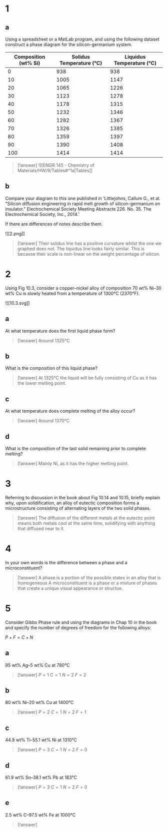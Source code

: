 # 1

## a

Using a spreadsheet or a MatLab program, and using the following dataset construct a phase diagram for the silicon-germanium system.

| Composition (wt% Si) | Solidus Temperature (°C) | Liquidus Temperature (°C) |
| -------------------- | ------------------------ | ------------------------- |
| 0                    | 938                      | 938                       |
| 10                   | 1005                     | 1147                      |
| 20                   | 1065                     | 1226                      |
| 30                   | 1123                     | 1278                      |
| 40                   | 1178                     | 1315                      |
| 50                   | 1232                     | 1346                      |
| 60                   | 1282                     | 1367                      |
| 70                   | 1326                     | 1385                      |
| 80                   | 1359                     | 1397                      |
| 90                   | 1390                     | 1408                      |
| 100                  | 1414                     | 1414                      |

> [!answer]
> ![[ENGR 145 - Chemistry of Materials/HW/9/Tables#^1a|Tables]]

## b

Compare your diagram to this one published in ‘Littlejohns, Callum G., et al. "Silicon diffusion engineering in rapid melt growth of silicon-germanium on insulator." Electrochemical Society Meeting Abstracts 226. No. 35. The Electrochemical
Society, Inc., 2014.’

If there are differences of notes describe them.

![[2.png]]

> [!answer]
> Their solidus line has a positive curvature whilst the one we graphed does not. The liquidus line looks fairly similar. This is because their scale is non-linear on the weight percentage of silicon.

# 2

Using Fig 10.3, consider a copper–nickel alloy of composition 70 wt% Ni–30 wt% Cu is slowly heated from a temperature of 1300°C (2370°F).

![[10.3.svg]]

## a

At what temperature does the first liquid phase form?

> [!answer]
> Around 1325°C

## b

What is the composition of this liquid phase?

> [!answer]
> At 1325°C the liquid will be fully consisting of Cu as it has the lower melting point.

## c

At what temperature does complete melting of the alloy occur?

> [!answer]
> Around 1370°C

## d

What is the composition of the last solid remaining prior to complete melting?

> [!answer]
> Mainly Ni, as it has the higher melting point.

# 3

Referring to discussion in the book about Fig 10.14 and 10.15, briefly explain why, upon solidification, an alloy of eutectic composition forms a microstructure consisting of alternating layers of the two solid phases.

> [!answer]
> The diffusion of the different metals at the eutectic point means both metals cool at the same time, solidifying with anything that diffused near to it.

# 4

In your own words is the difference between a phase and a microconstituent?

> [!answer]
> A phase is a portion of the possible states in an alloy that is homogeneous
> A microconstituent is a phase or a mixture of phases that create a unique visual appearance or structue.

# 5

Consider Gibbs Phase rule and using the diagrams in Chap 10 in the book and specify the number of degrees of freedom for the following alloys:

$P+F=C+N$

## a

95 wt% Ag–5 wt% Cu at 780°C

> [!answer]
> $P=1$
> $C=1$
> $N=2$
> $F=2$

## b

80 wt% Ni–20 wt% Cu at 1400°C

> [!answer]
> $P=2$
> $C=1$
> $N=2$
> $F=1$

## c

44.9 wt% Ti–55.1 wt% Ni at 1310°C

> [!answer]
> $P=3$
> $C=1$
> $N=2$
> $F=0$

## d

61.9 wt% Sn–38.1 wt% Pb at 183°C

> [!answer]
> $P=3$
> $C=1$
> $N=2$
> $F=0$

## e

2.5 wt% C–97.5 wt% Fe at 1000°C

> [!answer]
> 
